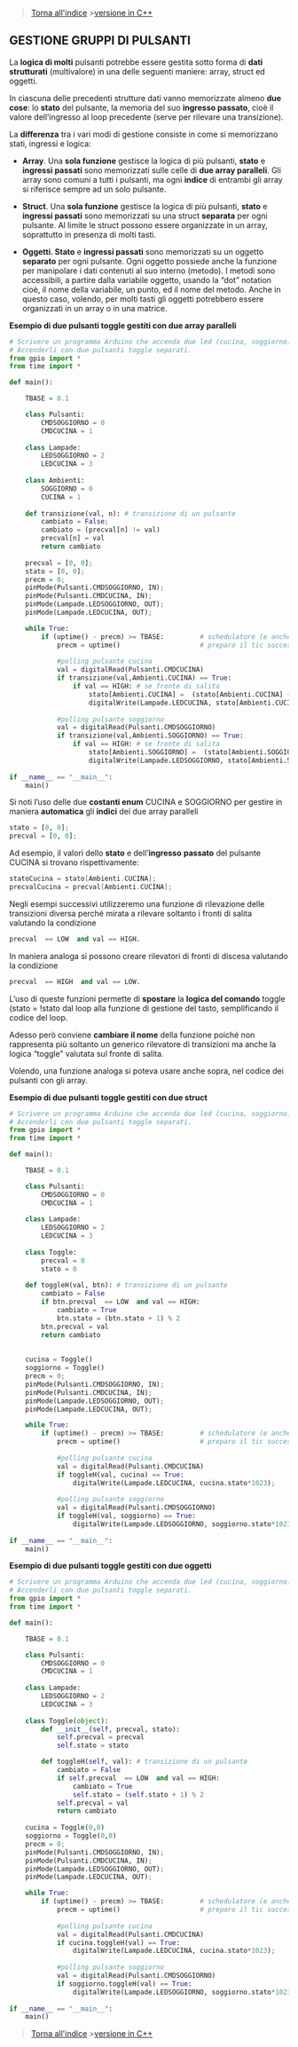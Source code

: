 
>[Torna all'indice](indexpulsanti.md) >[versione in C++](gruppipulsanti.md)
## **GESTIONE GRUPPI DI PULSANTI**

La **logica di molti** pulsanti potrebbe essere gestita sotto forma di **dati strutturati** (multivalore) in una delle seguenti maniere: array, struct ed oggetti.

In ciascuna delle precedenti strutture dati vanno memorizzate almeno **due cose**: lo **stato** del pulsante, la memoria del suo **ingresso passato**, cioè il valore dell’ingresso al loop precedente (serve per rilevare una transizione).

La **differenza** tra i vari modi di gestione consiste in come si memorizzano stati, ingressi e logica:

- **Array**. Una **sola funzione** gestisce la logica di più pulsanti, **stato** e **ingressi passati** sono memorizzati sulle celle di **due array paralleli**. Gli array sono comuni a tutti i pulsanti, ma ogni **indice** di entrambi gli array si riferisce sempre ad un solo pulsante.

- **Struct**. Una **sola funzione** gestisce la logica di più pulsanti, **stato** e **ingressi passati** sono memorizzati su una struct **separata** per ogni pulsante. Al limite le struct possono essere organizzate in un array, soprattutto in presenza di molti tasti.

- **Oggetti. Stato** e **ingressi passati** sono memorizzati su un oggetto **separato** per ogni pulsante. Ogni oggetto possiede anche la funzione per manipolare i dati contenuti al suo interno (metodo). I metodi sono accessibili, a partire dalla variabile oggetto, usando la “dot” notation cioè, il nome della variabile, un punto, ed il nome del metodo. Anche in questo caso, volendo, per molti tasti gli oggetti potrebbero essere organizzati in un array o in una matrice.

**Esempio di due pulsanti toggle gestiti con due array paralleli**
```Python
# Scrivere un programma Arduino che accenda due led (cucina, soggiorno).
# Accenderli con due pulsanti toggle separati.
from gpio import *
from time import *

def main():

	TBASE = 0.1

	class Pulsanti:
		CMDSOGGIORNO = 0
		CMDCUCINA = 1
		
	class Lampade:
		LEDSOGGIORNO = 2
		LEDCUCINA = 3
		
	class Ambienti:
		SOGGIORNO = 0
		CUCINA = 1
	
	def transizione(val, n): # transizione di un pulsante
		cambiato = False;
		cambiato = (precval[n] != val)
		precval[n] = val
		return cambiato
	
	precval = [0, 0];
	stato = [0, 0];
	precm = 0;
	pinMode(Pulsanti.CMDSOGGIORNO, IN);
	pinMode(Pulsanti.CMDCUCINA, IN);
	pinMode(Lampade.LEDSOGGIORNO, OUT);
	pinMode(Lampade.LEDCUCINA, OUT);

	while True:
		if (uptime() - precm) >= TBASE:  	   	# schedulatore (e anche antirimbalzo)
			precm = uptime()  			   		# preparo il tic successivo	
			
			#polling pulsante cucina
			val = digitalRead(Pulsanti.CMDCUCINA)    
			if transizione(val,Ambienti.CUCINA) == True:				
				if val == HIGH: # se fronte di salita
					stato[Ambienti.CUCINA] =  (stato[Ambienti.CUCINA] + 1) % 2;
					digitalWrite(Lampade.LEDCUCINA, stato[Ambienti.CUCINA]*1023);
				
			#polling pulsante soggiorno
			val = digitalRead(Pulsanti.CMDSOGGIORNO)    
			if transizione(val,Ambienti.SOGGIORNO) == True:				
				if val == HIGH: # se fronte di salita
					stato[Ambienti.SOGGIORNO] =  (stato[Ambienti.SOGGIORNO] + 1) % 2;
					digitalWrite(Lampade.LEDSOGGIORNO, stato[Ambienti.SOGGIORNO]*1023);
					
if __name__ == "__main__":
	main()
```
Si noti l’uso delle due **costanti enum** CUCINA e SOGGIORNO per gestire in maniera **automatica** gli **indici** dei due array paralleli
```Python
stato = [0, 0];
precval = [0, 0];
```
Ad esempio, il valori dello **stato** e dell’**ingresso** **passato** del pulsante CUCINA si trovano rispettivamente:
```C++
statoCucina = stato[Ambienti.CUCINA];
precvalCucina = precval[Ambienti.CUCINA];
```
Negli esempi successivi utilizzeremo una funzione di rilevazione delle transizioni diversa perché mirata a rilevare soltanto i fronti di salita valutando la condizione 
```Python
precval  == LOW  and val == HIGH.
```
In maniera analoga si possono creare rilevatori di fronti di discesa valutando la condizione 
```Python
precval  == HIGH  and val == LOW.
```
L’uso di queste funzioni permette di **spostare** la **logica del comando** toggle (stato = !stato dal loop alla funzione di gestione del tasto, semplificando il codice del loop.

Adesso però conviene **cambiare il nome** della funzione poiché non rappresenta più soltanto un generico rilevatore di transizioni ma anche la logica “toggle” valutata sul fronte di salita.

Volendo, una funzione analoga si poteva usare anche sopra, nel codice dei pulsanti con gli array.

**Esempio di due pulsanti toggle gestiti con due struct**
```Python
# Scrivere un programma Arduino che accenda due led (cucina, soggiorno).
# Accenderli con due pulsanti toggle separati.
from gpio import *
from time import *

def main():

	TBASE = 0.1

	class Pulsanti:
		CMDSOGGIORNO = 0
		CMDCUCINA = 1
		
	class Lampade:
		LEDSOGGIORNO = 2
		LEDCUCINA = 3
	
	class Toggle:
		precval = 0
		stato = 0
			
	def toggleH(val, btn): # transizione di un pulsante
		cambiato = False
		if btn.precval  == LOW  and val == HIGH:
			cambiato = True
			btn.stato = (btn.stato + 1) % 2 
		btn.precval = val
		return cambiato
		
	
	cucina = Toggle()
	soggiorno = Toggle()
	precm = 0;
	pinMode(Pulsanti.CMDSOGGIORNO, IN);
	pinMode(Pulsanti.CMDCUCINA, IN);
	pinMode(Lampade.LEDSOGGIORNO, OUT);
	pinMode(Lampade.LEDCUCINA, OUT);

	while True:
		if (uptime() - precm) >= TBASE:  	   	# schedulatore (e anche antirimbalzo)
			precm = uptime()  			   		# preparo il tic successivo	
			
			#polling pulsante cucina
			val = digitalRead(Pulsanti.CMDCUCINA)    
			if toggleH(val, cucina) == True:				
				digitalWrite(Lampade.LEDCUCINA, cucina.stato*1023);
				
			#polling pulsante soggiorno
			val = digitalRead(Pulsanti.CMDSOGGIORNO)    
			if toggleH(val, soggiorno) == True:				
				digitalWrite(Lampade.LEDSOGGIORNO, soggiorno.stato*1023);
					
if __name__ == "__main__":
	main()
```
**Esempio di due pulsanti toggle gestiti con due oggetti**
```Python
# Scrivere un programma Arduino che accenda due led (cucina, soggiorno).
# Accenderli con due pulsanti toggle separati.
from gpio import *
from time import *

def main():

	TBASE = 0.1

	class Pulsanti:
		CMDSOGGIORNO = 0
		CMDCUCINA = 1
		
	class Lampade:
		LEDSOGGIORNO = 2
		LEDCUCINA = 3
			
	class Toggle(object):
		def __init__(self, precval, stato):
			self.precval = precval
			self.stato = stato

		def toggleH(self, val): # transizione di un pulsante
			cambiato = False
			if self.precval  == LOW  and val == HIGH:
				cambiato = True
				self.stato = (self.stato + 1) % 2 
			self.precval = val
			return cambiato
	
	cucina = Toggle(0,0)
	soggiorno = Toggle(0,0)
	precm = 0;
	pinMode(Pulsanti.CMDSOGGIORNO, IN);
	pinMode(Pulsanti.CMDCUCINA, IN);
	pinMode(Lampade.LEDSOGGIORNO, OUT);
	pinMode(Lampade.LEDCUCINA, OUT);

	while True:
		if (uptime() - precm) >= TBASE:  	   	# schedulatore (e anche antirimbalzo)
			precm = uptime()  			   		# preparo il tic successivo	
			
			#polling pulsante cucina
			val = digitalRead(Pulsanti.CMDCUCINA)    
			if cucina.toggleH(val) == True:				
				digitalWrite(Lampade.LEDCUCINA, cucina.stato*1023);
				
			#polling pulsante soggiorno
			val = digitalRead(Pulsanti.CMDSOGGIORNO)    
			if soggiorno.toggleH(val) == True:				
				digitalWrite(Lampade.LEDSOGGIORNO, soggiorno.stato*1023);
					
if __name__ == "__main__":
	main()
```
>[Torna all'indice](indexpulsanti.md) >[versione in C++](gruppipulsanti.md)
<!--stackedit_data:
eyJoaXN0b3J5IjpbMTc1MzU3MTYzXX0=
-->
